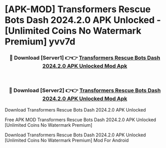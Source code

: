 # [APK-MOD] Transformers Rescue Bots  Dash 2024.2.0 APK Unlocked - [Unlimited Coins No Watermark Premium] yvv7d



<div align="center">
<h3>🔴 Download [Server1] 👉👉 <a href="https://momento.my/?title=Transformers_Rescue_Bots__Dash_2024.2.0_APK_Unlocked">Transformers Rescue Bots  Dash 2024.2.0 APK Unlocked Mod Apk</a></h3><br>

<h3>🔴 Download [Server2] 👉👉 <a href="https://momento.my/?title=Transformers_Rescue_Bots__Dash_2024.2.0_APK_Unlocked">Transformers Rescue Bots  Dash 2024.2.0 APK Unlocked Mod Apk</a></h3>
</div>



Download Transformers Rescue Bots  Dash 2024.2.0 APK Unlocked 

Free APK MOD Transformers Rescue Bots  Dash 2024.2.0 APK Unlocked [Unlimited Coins No Watermark Premium]

Download Transformers Rescue Bots  Dash 2024.2.0 APK Unlocked [Unlimited Coins No Watermark Premium] Mod For Android
